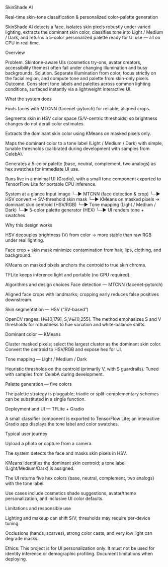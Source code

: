 SkinShade AI

Real-time skin-tone classification & personalized color-palette generation

SkinShade AI detects a face, isolates skin pixels robustly under varied lighting, extracts the dominant skin color, classifies tone into Light / Medium / Dark, and returns a 5-color personalized palette ready for UI use — all on CPU in real time.

Overview

Problem. Skintone-aware UIs (cosmetics try-ons, avatar creators, accessibility themes) often fail under changing illumination and busy backgrounds.
Solution. Separate illumination from color, focus strictly on the facial region, and compute tone and palette from skin-only pixels.
Outcome. Consistent tone labels and palettes across common lighting conditions, surfaced instantly via a lightweight interactive UI.

What the system does

Finds faces with MTCNN (facenet-pytorch) for reliable, aligned crops.

Segments skin in HSV color space (S/V-centric thresholds) so brightness changes do not derail color estimates.

Extracts the dominant skin color using KMeans on masked pixels only.

Maps the dominant color to a tone label (Light / Medium / Dark) with simple, tunable thresholds (calibrated during development with samples from CelebA).

Generates a 5-color palette (base, neutral, complement, two analogs) as hex swatches for immediate UI use.

Runs live in a minimal UI (Gradio), with a small tone component exported to TensorFlow Lite for portable CPU inference.

System at a glance
Input image
   └─▶ MTCNN (face detection & crop)
         └─▶ HSV convert → SV-threshold skin mask
               └─▶ KMeans on masked pixels → dominant skin centroid (HSV/RGB)
                     └─▶ Tone mapping (Light / Medium / Dark)
                           └─▶ 5-color palette generator (HEX)
                                 └─▶ UI renders tone + swatches


Why this design works

HSV decouples brightness (V) from color → more stable than raw RGB under real lighting.

Face crop + skin mask minimize contamination from hair, lips, clothing, and background.

KMeans on masked pixels anchors the centroid to true skin chroma.

TFLite keeps inference light and portable (no GPU required).

Algorithms and design choices
Face detection — MTCNN (facenet-pytorch)

Aligned face crops with landmarks; cropping early reduces false positives downstream.

Skin segmentation — HSV (“SV-based”)

OpenCV ranges: H∈[0,179], S,V∈[0,255]. The method emphasizes S and V thresholds for robustness to hue variation and white-balance shifts.

Dominant color — KMeans

Cluster masked pixels; select the largest cluster as the dominant skin color. Convert the centroid to HSV/RGB and expose hex for UI.

Tone mapping — Light / Medium / Dark

Heuristic thresholds on the centroid (primarily V, with S guardrails). Tuned with samples from CelebA during development.

Palette generation — five colors

The palette strategy is pluggable; triadic or split-complementary schemes can be substituted in a single function.

Deployment and UI — TFLite + Gradio

A small classifier component is exported to TensorFlow Lite; an interactive Gradio app displays the tone label and color swatches.

Typical user journey

Upload a photo or capture from a camera.

The system detects the face and masks skin pixels in HSV.

KMeans identifies the dominant skin centroid; a tone label (Light/Medium/Dark) is assigned.

The UI returns five hex colors (base, neutral, complement, two analogs) with the tone label.

Use cases include cosmetics shade suggestions, avatar/theme personalization, and inclusive UI color defaults.

Limitations and responsible use

Lighting and makeup can shift S/V; thresholds may require per-device tuning.

Occlusions (hands, scarves), strong color casts, and very low light can degrade masks.

Ethics: This project is for UI personalization only. It must not be used for identity inference or demographic profiling. Document limitations when deploying.
